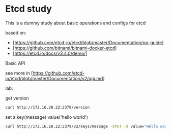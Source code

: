 Etcd study
===

This is a dummy study about basic operations and configs for etcd

based on:
 - [https://github.com/etcd-io/etcd/blob/master/Documentation/op-guide]
 - [https://github.com/bitnami/bitnami-docker-etcd]
 - [https://etcd.io/docs/v3.4.0/demo/]


Basic API

see more in  [https://github.com/etcd-io/etcd/blob/master/Documentation/v2/api.md]

lab:

get version
```bash
curl http://172.16.28.22:2379/version
```

set a key(message) value('hello world')
```bash
curl http://172.16.28.22:2379/v2/keys/message -XPUT -d value="Hello world"
```